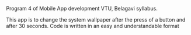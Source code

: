 Program 4 of Mobile App development VTU, Belagavi syllabus.

This app is to change the system wallpaper after the press of a button and after 30 seconds. Code is written in an easy and understandable format
